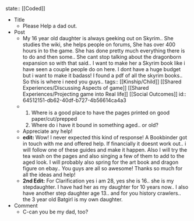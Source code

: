 state:: [[Coded]]

- Title
	- Please Help a dad out.
- Post
	- My 16 year old daughter is always geeking out on Skyrim.. She studies the wiki, she helps people on forums, She has over 400 hours in to the game. She has done pretty much everything there is to do and then some.. She cant stop talking about the dragonborn expansion so with that said.. I want to make her a Skyrim book like i have seen a couple people do on here. I dont have a huge budget but i want to make it badass! I found a pdf of all the skyrim books.. So this is where i need you guys..
	  tags:: [[Kinship/Child]] [[Shared Experiences/Discussing Aspects of game]] [[Shared Experiences/Projecting game into Real life]] [[Social Outcomes]]
	  id:: 64512151-db62-40df-b727-4b56614ca4a3
	- 1. Where is a good place to have the pages printed on good paper/cut/prepped 
	  2. Where do i have it bound in something aged.. or old?
	- Appreciate any help!
	- **edit:** Wow! I never expected this kind of response! A Bookbinder got in touch with me and offered help. If financially it doesnt work out.. i will follow one of these guides and make it happen. Also I will try the tea wash on the pages and also singing a few of them to add to the aged look. I will probably also spring for the art book and dragon figure on ebay.. You guys are all so awesome! Thanks so much for all the ideas and help!
	- **2nd Edit:** For Clarification yes i am 28, yes she is 16.. she is my stepdaughter. I have had her as my daughter for 10 years now.. I also have another step daughter age 13.. and for you history crawlers.. the 3 year old Batgirl is my own daughter.
- Comment
	- C-can you be my dad, too?